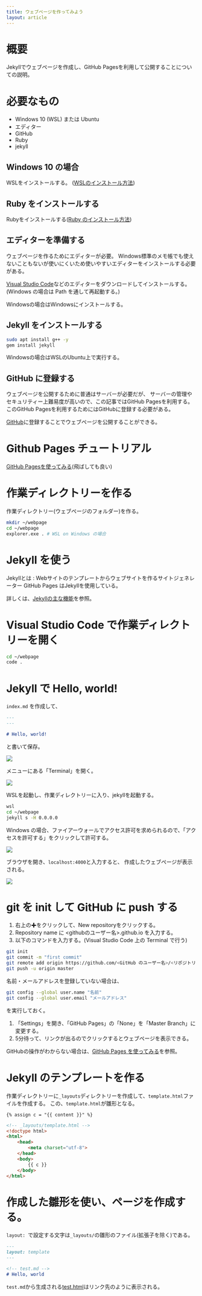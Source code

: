 ```yaml
---
title: ウェブページを作ってみよう
layout: article
---
```


# 概要
Jekyllでウェブページを作成し、GitHub Pagesを利用して公開することについての説明。

# 必要なもの
- Windows 10 (WSL) または Ubuntu
- エディター
- GitHub
- Ruby
- jekyll

## Windows 10 の場合
WSLをインストールする。
([WSLのインストール方法](../install_wsl/))

## Ruby をインストールする
Rubyをインストールする([Ruby のインストール方法](../2019/11/18/085538.html))

## エディターを準備する
ウェブページを作るためにエディターが必要。
Windows標準のメモ帳でも使えないこともないが使いにくいため使いやすいエディターをインストールする必要がある。

[Visual Studio Code](//code.visualstudio.com/)などのエディターをダウンロードしてインストールする。
(Windows の場合は Path を通して再起動する。)

Windowsの場合はWindowsにインストールする。

## Jekyll をインストールする
```sh
sudo apt install g++ -y
gem install jekyll
```

Windowsの場合はWSLのUbuntu上で実行する。

## GitHub に登録する
ウェブページを公開するために普通はサーバーが必要だが、
サーバーの管理やセキュリティー上難易度が高いので、この記事ではGitHub Pagesを利用する。
このGitHub Pagesを利用するためにはGitHubに登録する必要がある。

[GitHub](//github.com)に登録することでウェブページを公開することができる。

# Github Pages チュートリアル
[GitHub Pagesを使ってみる](use_githubpages.html)(飛ばしても良い)

# 作業ディレクトリーを作る
作業ディレクトリー(ウェブページのフォルダー)を作る。

```sh
mkdir ~/webpage
cd ~/webpage
explorer.exe . # WSL on Windows の場合
```

# Jekyll を使う
Jekyllとは
:   Webサイトのテンプレートからウェブサイトを作るサイトジェネレーター
    GitHub Pages はJekyllを使用している。

詳しくは、[Jekyllの主な機能](jekyll-details.html)を参照。

# Visual Studio Code で作業ディレクトリーを開く
```sh
cd ~/webpage
code .
```

# Jekyll で Hello, world!

`index.md` を作成して、
```markdown
---
---

# Hello, world!
```

と書いて保存。

![](20.png)

メニューにある「Terminal」を開く。

![](22.png)

WSLを起動し、作業ディレクトリーに入り、jekyllを起動する。

```sh
wsl
cd ~/webpage
jekyll s -H 0.0.0.0
```


Windows の場合、ファイアーウォールでアクセス許可を求められるので、「アクセスを許可する」をクリックして許可する。

![](21.png)

ブラウザを開き、`localhost:4000`と入力すると、
作成したウェブページが表示される。

![](23.png)

# git を init して GitHub に push する
1. 右上の✚をクリックして、New repositoryをクリックする。
1. Repository name に <githubのユーザー名>.github.io を入力する。
1. 以下のコマンドを入力する。(Visual Studio Code 上の Terminal で行う)
```sh
git init
git commit -m "first commit"
git remote add origin https://github.com/<GitHub のユーザー名>/<リポジトリー名>.git
git push -u origin master
```
名前・メールアドレスを登録していない場合は、
```sh
git config --global user.name "名前"
git config --global user.email "メールアドレス"
```
を実行しておく。
1. 「Settings」を開き、「GitHub Pages」の「None」を「Master Branch」に変更する。
1. 5分待って、リンクが出るのでクリックするとウェブページを表示できる。

GitHubの操作がわからない場合は、[GitHub Pages を使ってみる](use_githubpages.html)を参照。

# Jekyll のテンプレートを作る

作業ディレクトリーに`_layouts`ディレクトリーを作成して、`template.html`ファイルを作成する。
この、`template.html`が雛形となる。

    {% assign c = "{{ content }}" %}

```html
<!-- _layouts/template.html -->
<!doctype html>
<html>
    <head>
        <meta charset="utf-8">
    </head>
    <body>
        {{ c }}
    </body>
</html>
```

# 作成した雛形を使い、ページを作成する。

`layout: `で設定する文字は`_layouts/`の雛形のファイル(拡張子を除く)である。

```markdown
---
layout: template
---

<!-- test.md -->
# Hello, world
```

`test.md`から生成される[test.html](test.html)はリンク先のように表示される。

